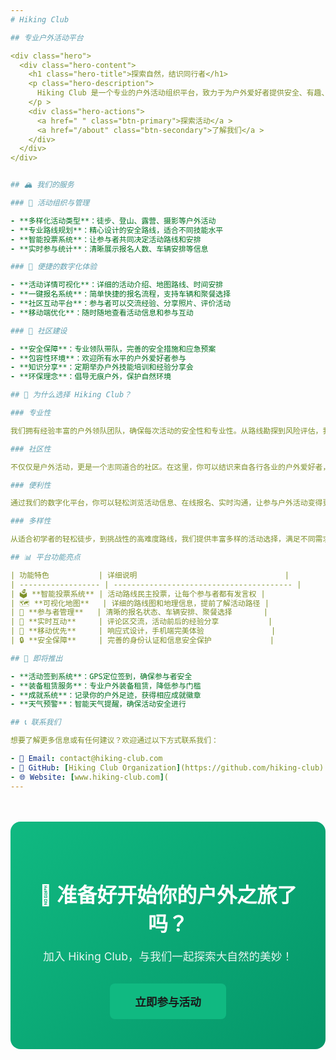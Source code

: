 ```yaml
---
# Hiking Club

## 专业户外活动平台

<div class="hero">
  <div class="hero-content">
    <h1 class="hero-title">探索自然，结识同行者</h1>
    <p class="hero-description">
      Hiking Club 是一个专业的户外活动组织平台，致力于为户外爱好者提供安全、有趣、有意义的户外体验。我们组织各类户外活动，从轻松的城市徒步到挑战性的山地穿越，满足不同水平参与者的需求。
    </p >
    <div class="hero-actions">
      <a href=" " class="btn-primary">探索活动</a >
      <a href="/about" class="btn-secondary">了解我们</a >
    </div>
  </div>
</div>


## 🏔️ 我们的服务

### 🎯 活动组织与管理

- **多样化活动类型**：徒步、登山、露营、摄影等户外活动
- **专业路线规划**：精心设计的安全路线，适合不同技能水平
- **智能投票系统**：让参与者共同决定活动路线和安排
- **实时参与统计**：清晰展示报名人数、车辆安排等信息

### 📱 便捷的数字化体验

- **活动详情可视化**：详细的活动介绍、地图路线、时间安排
- **一键报名系统**：简单快捷的报名流程，支持车辆和聚餐选择
- **社区互动平台**：参与者可以交流经验、分享照片、评价活动
- **移动端优化**：随时随地查看活动信息和参与互动

### 🤝 社区建设

- **安全保障**：专业领队带队，完善的安全措施和应急预案
- **包容性环境**：欢迎所有水平的户外爱好者参与
- **知识分享**：定期举办户外技能培训和经验分享会
- **环保理念**：倡导无痕户外，保护自然环境

## 🌟 为什么选择 Hiking Club？

### 专业性

我们拥有经验丰富的户外领队团队，确保每次活动的安全性和专业性。从路线勘探到风险评估，我们严格把控每个环节。

### 社区性

不仅仅是户外活动，更是一个志同道合的社区。在这里，你可以结识来自各行各业的户外爱好者，分享经验，建立友谊。

### 便利性

通过我们的数字化平台，你可以轻松浏览活动信息、在线报名、实时沟通，让参与户外活动变得更加便捷。

### 多样性

从适合初学者的轻松徒步，到挑战性的高难度路线，我们提供丰富多样的活动选择，满足不同需求。

## 📊 平台功能亮点

| 功能特色           | 详细说明                                 |
| ------------------ | ---------------------------------------- |
| 🗳️ **智能投票系统** | 活动路线民主投票，让每个参与者都有发言权 |
| 🗺️ **可视化地图**   | 详细的路线图和地理信息，提前了解活动路径 |
| 👥 **参与者管理**   | 清晰的报名状态、车辆安排、聚餐选择       |
| 💬 **实时互动**     | 评论区交流，活动前后的经验分享           |
| 📱 **移动优先**     | 响应式设计，手机端完美体验               |
| 🔒 **安全保障**     | 完善的身份认证和信息安全保护             |

## 🎯 即将推出

- **活动签到系统**：GPS定位签到，确保参与者安全
- **装备租赁服务**：专业户外装备租赁，降低参与门槛
- **成就系统**：记录你的户外足迹，获得相应成就徽章
- **天气预警**：智能天气提醒，确保活动安全进行

## 📞 联系我们

想要了解更多信息或有任何建议？欢迎通过以下方式联系我们：

- 📧 Email: contact@hiking-club.com
- 🐙 GitHub: [Hiking Club Organization](https://github.com/hiking-club)
- 🌐 Website: [www.hiking-club.com](
---
```


<div class="footer-cta">
  <h2>🌲 准备好开始你的户外之旅了吗？</h2>
  <p>加入 Hiking Club，与我们一起探索大自然的美妙！</p >
  <a href=" " class="btn-primary btn-large">立即参与活动</a >
</div>

<style>
.hero {
  background: linear-gradient(135deg, #667eea 0%, #764ba2 100%);
  color: white;
  padding: 4rem 2rem;
  border-radius: 16px;
  margin: 2rem 0;
  text-align: center;
}
.hero-title {
  font-size: 3rem;
  font-weight: 700;
  margin-bottom: 1rem;
  background: linear-gradient(45deg, #fff, #e0e7ff);
  -webkit-background-clip: text;
  -webkit-text-fill-color: transparent;
}

.hero-description {
  font-size: 1.2rem;
  margin-bottom: 2rem;
  opacity: 0.9;
  line-height: 1.6;
  max-width: 800px;
  margin-left: auto;
  margin-right: auto;
}

.hero-actions {
  display: flex;
  gap: 1rem;
  justify-content: center;
  flex-wrap: wrap;
}

.btn-primary, .btn-secondary {
  padding: 0.75rem 2rem;
  border-radius: 8px;
  text-decoration: none;
  font-weight: 600;
  transition: all 0.3s ease;
  display: inline-block;
}

.btn-primary {
  background: #10b981;
  color: white;
}

.btn-primary:hover {
  background: #059669;
  transform: translateY(-2px);
  box-shadow: 0 8px 25px rgba(16, 185, 129, 0.3);
}

.btn-secondary {
  background: rgba(255, 255, 255, 0.1);
  color: white;
  border: 2px solid rgba(255, 255, 255, 0.3);
}

.btn-secondary:hover {
  background: rgba(255, 255, 255, 0.2);
  transform: translateY(-2px);
}

.btn-large {
  font-size: 1.1rem;
  padding: 1rem 2.5rem;
}

.footer-cta {
  background: linear-gradient(135deg, #10b981 0%, #059669 100%);
  color: white;
  padding: 3rem 2rem;
  border-radius: 16px;
  text-align: center;
  margin: 3rem 0;
}

.footer-cta h2 {
  margin-bottom: 1rem;
  font-size: 2rem;
}

.footer-cta p {
  font-size: 1.1rem;
  margin-bottom: 2rem;
  opacity: 0.9;
}

table {
  width: 100%;
  border-collapse: collapse;
  margin: 2rem 0;
  box-shadow: 0 4px 6px rgba(0, 0, 0, 0.1);
  border-radius: 8px;
  overflow: hidden;
}

table th, table td {
  padding: 1rem;
  text-align: left;
  border-bottom: 1px solid rgba(0, 0, 0, 0.1);
}

table th {
  background: #f8fafc;
  font-weight: 600;
  color: #374151;
}

table tr:hover {
  background: #f9fafb;
}

@media (max-width: 768px) {
  .hero-title {
    font-size: 2rem;
  }

  .hero-actions {
    flex-direction: column;
    align-items: center;
  }

  .btn-primary, .btn-secondary {
    width: 200px;
  }
}
</style>
